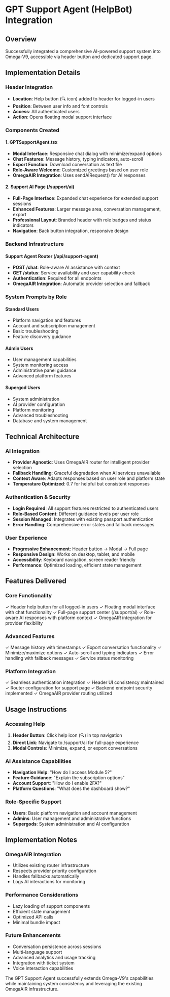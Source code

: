 # GPT Support Agent (HelpBot) Integration

## Overview
Successfully integrated a comprehensive AI-powered support system into Omega-V9, accessible via header button and dedicated support page.

## Implementation Details

### Header Integration
- **Location**: Help button (🔍 icon) added to header for logged-in users
- **Position**: Between user info and font controls
- **Access**: All authenticated users
- **Action**: Opens floating modal support interface

### Components Created

#### 1. GPTSupportAgent.tsx
- **Modal Interface**: Responsive chat dialog with minimize/expand options
- **Chat Features**: Message history, typing indicators, auto-scroll
- **Export Function**: Download conversation as text file
- **Role-Aware Welcome**: Customized greetings based on user role
- **OmegaAIR Integration**: Uses sendAIRequest() for AI responses

#### 2. Support AI Page (/support/ai)
- **Full-Page Interface**: Expanded chat experience for extended support sessions
- **Enhanced Features**: Larger message area, conversation management, export
- **Professional Layout**: Branded header with role badges and status indicators
- **Navigation**: Back button integration, responsive design

### Backend Infrastructure

#### Support Agent Router (/api/support-agent)
- **POST /chat**: Role-aware AI assistance with context
- **GET /status**: Service availability and user capability check
- **Authentication**: Required for all endpoints
- **OmegaAIR Integration**: Automatic provider selection and fallback

### System Prompts by Role

#### Standard Users
- Platform navigation and features
- Account and subscription management
- Basic troubleshooting
- Feature discovery guidance

#### Admin Users
- User management capabilities
- System monitoring access
- Administrative panel guidance
- Advanced platform features

#### Supergod Users
- System administration
- AI provider configuration
- Platform monitoring
- Advanced troubleshooting
- Database and system management

## Technical Architecture

### AI Integration
- **Provider Agnostic**: Uses OmegaAIR router for intelligent provider selection
- **Fallback Handling**: Graceful degradation when AI services unavailable
- **Context Aware**: Adapts responses based on user role and platform state
- **Temperature Optimized**: 0.7 for helpful but consistent responses

### Authentication & Security
- **Login Required**: All support features restricted to authenticated users
- **Role-Based Content**: Different guidance levels per user role
- **Session Managed**: Integrates with existing passport authentication
- **Error Handling**: Comprehensive error states and fallback messages

### User Experience
- **Progressive Enhancement**: Header button → Modal → Full page
- **Responsive Design**: Works on desktop, tablet, and mobile
- **Accessibility**: Keyboard navigation, screen reader friendly
- **Performance**: Optimized loading, efficient state management

## Features Delivered

### Core Functionality
✓ Header help button for all logged-in users
✓ Floating modal interface with chat functionality
✓ Full-page support center (/support/ai)
✓ Role-aware AI responses with platform context
✓ OmegaAIR integration for provider flexibility

### Advanced Features
✓ Message history with timestamps
✓ Export conversation functionality
✓ Minimize/maximize options
✓ Auto-scroll and typing indicators
✓ Error handling with fallback messages
✓ Service status monitoring

### Platform Integration
✓ Seamless authentication integration
✓ Header UI consistency maintained
✓ Router configuration for support page
✓ Backend endpoint security implemented
✓ OmegaAIR provider routing utilized

## Usage Instructions

### Accessing Help
1. **Header Button**: Click help icon (🔍) in top navigation
2. **Direct Link**: Navigate to /support/ai for full-page experience
3. **Modal Controls**: Minimize, expand, or export conversations

### AI Assistance Capabilities
- **Navigation Help**: "How do I access Module 5?"
- **Feature Guidance**: "Explain the subscription options"
- **Account Support**: "How do I enable 2FA?"
- **Platform Questions**: "What does the dashboard show?"

### Role-Specific Support
- **Users**: Basic platform navigation and account management
- **Admins**: User management and administrative functions
- **Supergods**: System administration and AI configuration

## Implementation Notes

### OmegaAIR Integration
- Utilizes existing router infrastructure
- Respects provider priority configuration
- Handles fallbacks automatically
- Logs AI interactions for monitoring

### Performance Considerations
- Lazy loading of support components
- Efficient state management
- Optimized API calls
- Minimal bundle impact

### Future Enhancements
- Conversation persistence across sessions
- Multi-language support
- Advanced analytics and usage tracking
- Integration with ticket system
- Voice interaction capabilities

The GPT Support Agent successfully extends Omega-V9's capabilities while maintaining system consistency and leveraging the existing OmegaAIR infrastructure.